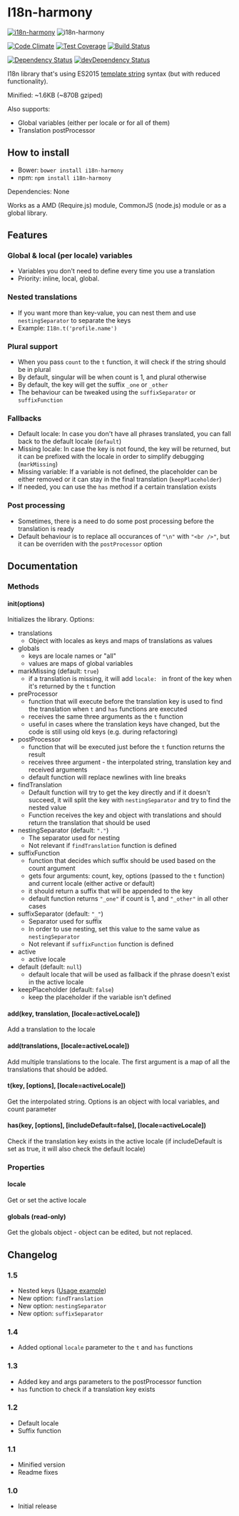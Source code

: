# I18n-harmony

[![i18n-harmony](https://img.shields.io/npm/v/i18n-harmony.svg?maxAge=2592000)](https://www.npmjs.com/package/i18n-harmony)
![i18n-harmony](https://img.shields.io/bower/v/i18n-harmony.svg?maxAge=2592000)

[![Code Climate](https://codeclimate.com/github/DarkoKukovec/I18n-harmony/badges/gpa.svg)](https://codeclimate.com/github/DarkoKukovec/I18n-harmony)
[![Test Coverage](https://codeclimate.com/github/DarkoKukovec/I18n-harmony/badges/coverage.svg)](https://codeclimate.com/github/DarkoKukovec/I18n-harmony/coverage)
[![Build Status](https://travis-ci.org/DarkoKukovec/I18n-harmony.svg?branch=master)](https://travis-ci.org/DarkoKukovec/I18n-harmony)

[![Dependency Status](https://david-dm.org/DarkoKukovec/I18n-harmony.svg)](https://david-dm.org/DarkoKukovec/I18n-harmony)
[![devDependency Status](https://david-dm.org/DarkoKukovec/I18n-harmony/dev-status.svg)](https://david-dm.org/DarkoKukovec/I18n-harmony#info=devDependencies)

I18n library that's using ES2015 [template string](https://developer.mozilla.org/en/docs/Web/JavaScript/Reference/template_strings) syntax (but with reduced functionality).

Minified: ~1.6KB (~870B gziped)

Also supports:
* Global variables (either per locale or for all of them)
* Translation postProcessor

## How to install

* Bower: ``bower install i18n-harmony``
* npm: ``npm install i18n-harmony``

Dependencies: None

Works as a AMD (Require.js) module, CommonJS (node.js) module or as a global library.

## Features

### Global & local (per locale) variables
* Variables you don't need to define every time you use a translation
* Priority: inline, local, global.

### Nested translations
* If you want more than key-value, you can nest them and use ``nestingSeparator`` to separate the keys
* Example: ``I18n.t('profile.name')``

### Plural support
* When you pass ``count`` to the ``t`` function, it will check if the string should be in plural
* By default, singular will be when count is 1, and plural otherwise
* By default, the key will get the suffix ``_one`` or ``_other``
* The behaviour can be tweaked using the ``suffixSeparator`` or ``suffixFunction``

### Fallbacks
* Default locale: In case you don't have all phrases translated, you can fall back to the default locale (``default``)
* Missing locale: In case the key is not found, the key will be returned, but it can be prefixed with the locale in order to simplify debugging (``markMissing``)
* Missing variable: If a variable is not defined, the placeholder can be either removed or it can stay in the final translation (``keepPlaceholder``)
* If needed, you can use the ``has`` method if a certain translation exists

### Post processing
* Sometimes, there is a need to do some post processing before the translation is ready
* Default behaviour is to replace all occurances of ``"\n"`` with ``"<br />"``, but it can be overriden with the ``postProcessor`` option

## Documentation

### Methods

#### init(options)
Initializes the library. Options:
* translations
  * Object with locales as keys and maps of translations as values
* globals
  * keys are locale names or "all"
  * values are maps of global variables
* markMissing (default: ``true``)
  * if a translation is missing, it will add ``locale: `` in front of the key when it's returned by the ``t`` function
* preProcessor
  * function that will execute before the translation key is used to find the translation when `t` and `has` functions are executed
  * receives the same three arguments as the `t` function
  * useful in cases where the translation keys have changed, but the code is still using old keys (e.g. during refactoring)
* postProcessor
  * function that will be executed just before the ``t`` function returns the result
  * receives three argument - the interpolated string, translation key and received arguments
  * default function will replace newlines with line breaks
* findTranslation
  * Default function will try to get the key directly and if it doesn't succeed, it will split the key with ``nestingSeparator`` and try to find the nested value
  * Function receives the key and object with translations and should return the translation that should be used
* nestingSeparator (default: ``"."``)
  * The separator used for nesting
  * Not relevant if ``findTranslation`` function is defined
* suffixFunction
  * function that decides which suffix should be used based on the count argument
  * gets four arguments: count, key, options (passed to the ``t`` function) and current locale (either active or default)
  * it should return a suffix that will be appended to the key
  * default function returns ``"_one"`` if count is 1, and ``"_other"`` in all other cases
* suffixSeparator (default: ``"_"``)
  * Separator used for suffix
  * In order to use nesting, set this value to the same value as ``nestingSeparator``
  * Not relevant if ``suffixFunction`` function is defined
* active
  * active locale
* default (default: ``null``)
  * default locale that will be used as fallback if the phrase doesn't exist in the active locale
* keepPlaceholder (default: ``false``)
  * keep the placeholder if the variable isn't defined

#### add(key, translation, [locale=activeLocale])
Add a translation to the locale

#### add(translations, [locale=activeLocale])
Add multiple translations to the locale. The first argument is a map of all the translations that should be added.

#### t(key, [options], [locale=activeLocale])
Get the interpolated string. Options is an object with local variables, and count parameter

#### has(key, [options], [includeDefault=false], [locale=activeLocale])
Check if the translation key exists in the active locale (if includeDefault is set as true, it will also check the default locale)

### Properties

#### locale
Get or set the active locale

#### globals (read-only)
Get the globals object - object can be edited, but not replaced.

## Changelog

### 1.5
* Nested keys ([Usage example](https://github.com/DarkoKukovec/I18n-harmony/blob/master/test/tests.js#L459))
* New option: ``findTranslation``
* New option: ``nestingSeparator``
* New option: ``suffixSeparator``

### 1.4
* Added optional ``locale`` parameter to the ``t`` and ``has`` functions

### 1.3
* Added key and args parameters to the postProcessor function
* ``has`` function to check if a translation key exists

### 1.2
* Default locale
* Suffix function

### 1.1
* Minified version
* Readme fixes

### 1.0
* Initial release
